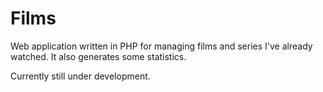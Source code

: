 # Films

Web application written in PHP for managing films and series I've already watched. It also generates some statistics.

Currently still under development.